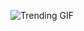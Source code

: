 ![Trending GIF](https://media3.giphy.com/media/v1.Y2lkPThiYjIxNzcyYjk5d3lrOGc2MWZsd3dnaTFoZ290Z3Y0b28wdzcxbnJlZHl0cDYwNCZlcD12MV9naWZzX3NlYXJjaCZjdD1n/YQitE4YNQNahy/giphy.gif)
